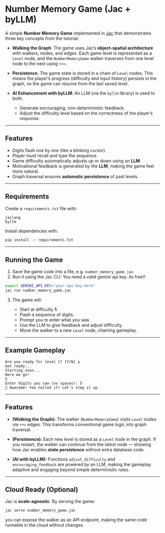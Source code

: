 # Number Memory Game (Jac + byLLM)

A simple **Number Memory Game** implemented in [Jac](https://jac-lang.org) that demonstrates three key concepts from the tutorial:

* **Walking the Graph**: The game uses Jac’s **object-spatial architecture** with walkers, nodes, and edges. Each game level is represented as a `Level` node, and the `NumberMemoryGame` walker traverses from one level node to the next using `++>`.
* **Persistence**: The game state is stored in a chain of `Level` nodes. This means the player’s progress (difficulty and input history) persists in the graph, so the game can resume from the last saved level.
* **AI Enhancement with byLLM**: An LLM (via the `byllm` library) is used to both:

  * Generate encouraging, non-deterministic feedback.
  * Adjust the difficulty level based on the correctness of the player’s response.

---

## Features

* Digits flash one by one (like a blinking cursor).
* Player must recall and type the sequence.
* Game difficulty automatically adjusts up or down using an **LLM**.
* Motivational feedback is generated by the **LLM**, making the game feel more natural.
* Graph traversal ensures **automatic persistence** of past levels.

---

## Requirements

Create a `requirements.txt` file with:

```
jaclang
byllm
```

Install dependencies with:

```bash
pip install -r requirements.txt
```

---

## Running the Game

1. Save the game code into a file, e.g. `number_memory_game.jac`.
2. Run it using the Jac CLI:
You need a valid gemini api key..its free!!

```bash
export GEMINI_API_KEY="your-api-key-here"
jac run number_memory_game.jac
```

3. The game will:

   * Start at difficulty **1**.
   * Flash a sequence of digits.
   * Prompt you to enter what you saw.
   * Use the LLM to give feedback and adjust difficulty.
   * Move the walker to a new `Level` node, chaining gameplay.

---

## Example Gameplay

```
Are you ready for level 1? [Y/N] y
Get ready...
Starting soon...
Here we go!
5
Enter digits you saw (no spaces): 5
🎉 Awesome! You nailed it! Let's step it up.
```

---

## Features

* **(Walking the Graph):**
  The walker (`NumberMemoryGame`) visits `Level` nodes via `++>` edges. This transforms conventional game logic into graph traversal.

* **(Persistence):**
  Each new level is stored as a `Level` node in the graph. If you restart, the walker can continue from the latest node — showing how Jac enables **state persistence** without extra database code.

* **(AI with byLLM):**
  Functions `adjust_difficulty` and `encouraging_feedback` are powered by an LLM, making the gameplay adaptive and engaging beyond simple deterministic rules.

---

## Cloud Ready (Optional)

Jac is **scale-agnostic**. By serving the game:

```bash
jac serve number_memory_game.jac
```

you can expose the walker as an API endpoint, making the same code runnable in the cloud without changes.
